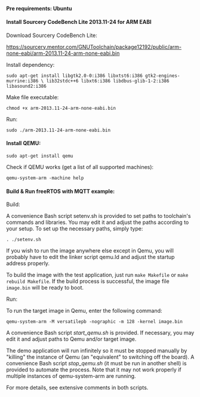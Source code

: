 #### Pre requirements: Ubuntu

#### Install Sourcery CodeBench Lite 2013.11-24 for ARM EABI

Download Sourcery CodeBench Lite:

https://sourcery.mentor.com/GNUToolchain/package12192/public/arm-none-eabi/arm-2013.11-24-arm-none-eabi.bin

Install dependency:

`sudo apt-get install libgtk2.0-0:i386 libxtst6:i386 gtk2-engines-murrine:i386 \
lib32stdc++6 libxt6:i386 libdbus-glib-1-2:i386 libasound2:i386`

Make file executable:

`chmod +x arm-2013.11-24-arm-none-eabi.bin`

Run:

`sudo ./arm-2013.11-24-arm-none-eabi.bin`

#### Install QEMU:

`sudo apt-get install qemu`

Check if QEMU works (get a list of all supported machines):

`qemu-system-arm -machine help`

#### Build & Run freeRTOS with MQTT example:

Build:

A convenience Bash script setenv.sh is provided to set paths to toolchain's commands and libraries.
You may edit it and adjust the paths according to your setup. To set up the necessary paths, simply type:

`. ./setenv.sh`

If you wish to run the image anywhere else except in Qemu, you will probably have to edit the linker script qemu.ld and adjust the startup address properly.

To build the image with the test application, just run `make Makefile` or `make rebuild Makefile`. If the build process is successful, the image file `image.bin` will be ready to boot.

Run:

To run the target image in Qemu, enter the following command:

`qemu-system-arm -M versatilepb -nographic -m 128 -kernel image.bin`

A convenience Bash script _start_qemu.sh_ is provided. If necessary, you may edit it and adjust paths to Qemu and/or target image.

The demo application will run infinitely so it must be stopped manually by "killing" the instance of Qemu (an "equivalent" to switching off the board). A convenience Bash script _stop_qemu.sh_ (it must be run in another shell) is provided to automate the process. Note that it may not work properly if multiple instances of qemu-system-arm are running.

For more details, see extensive comments in both scripts.
